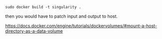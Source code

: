     sudo docker build -t singularity .
    
then you would have to patch input and output to host.

https://docs.docker.com/engine/tutorials/dockervolumes/#mount-a-host-directory-as-a-data-volume
